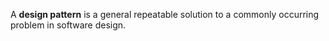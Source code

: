 A **design pattern** is a general repeatable solution to a commonly occurring problem in software design.

